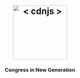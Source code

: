 <h1 align="center">
    <a href="https://cdnjs.com"><img src="https://avatars.githubusercontent.com/u/87930389?s=400&u=0eddc6cfe575184fd12b178eeec6a8df4ff3b0f7&v=4" width="175px" alt="< cdnjs >"></a>
</h1>

<h3 align="center">Congress in New Generation</h3>
